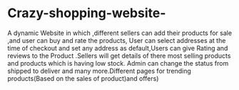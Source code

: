 # Crazy-shopping-website-
A dynamic Website in which ,different sellers can add their products for sale ,and user can buy and rate the products, User can select addresses at the time of checkout and set any address as default,Users can give Rating and reviews to the Product .Sellers will get details of there most selling products and products which is having low stock. Admin can change the status from shipped to deliver and many more.Different pages for trending products(Based on the sales of product)and offers)

